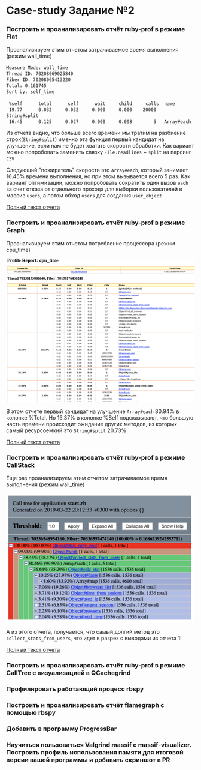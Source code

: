# Case-study Задание №2

### Построить и проанализировать отчёт ruby-prof в режиме Flat
Проанализируем этим отчетом затрачиваемое время выполнения (режим wall_time)
```
Measure Mode: wall_time
Thread ID: 70208069025840
Fiber ID: 70208065413220
Total: 0.161745
Sort by: self_time

 %self      total      self      wait     child     calls  name
 19.77      0.032     0.032     0.000     0.000    20000   String#split
 16.45      0.125     0.027     0.000     0.098        5   Array#each
```
Из отчета видно, что больше всего времени мы тратим на разбиение строк(`String#split`) именно эта функция первый кандидат на улучшение, если нам не будет хватать скорости обработки. Как вариант можно попробовать заменить связку `File.readlines` + `split` на парсинг `CSV`

Следующий "пожиратель" скорости это `Array#each`, который занимает 16.45% времени выполнения, но при этом вызывается всего 5 раз. Как вариант оптимизации, можно попробовать сократить один вызов `each` за счет отказа от отдельного прохода для выборки пользователей в масcив `users`, а потом обход `users` для создания `user_object`

[Полный текст отчета ](./tools/reports/ruby_prof_flat_allocations_profile.txt)


### Построить и проанализировать отчёт ruby-prof в режиме Graph
Проанализируем этим отчетом потребление процессора (режим cpu_time)

![ruby-prof в режиме Graph](./tools/reports/RubyProfGraph.png "ruby-prof в режиме Graph")

В этом отчете первый кандидат на улучшение `Array#each` 80.94% в колонке %Total. Но 16.37% в колонке %Self подсказывают, что большую часть времени происходит ожидание других методов, из которых самый ресурсоемкий это `String#split` 20.73%

[Полный текст отчета ](./tools/reports/ruby_prof_graph_allocations_profile.html)

### Построить и проанализировать отчёт ruby-prof в режиме CallStack
Еще раз проанализируем этим отчетом затрачиваемое время выполнения (режим wall_time)

![ruby-prof в режиме CallStack](./tools/reports/RubyProfCallStack.png "ruby-prof в режиме CallStack")

А из этого отчета, получается, что самый долгий метод это `collect_stats_from_users`, что идет в разрез с выводами из отчета 1!

[Полный текст отчета ](./tools/reports/ruby_prof_stack_printer_allocations_profile.html)

### Построить и проанализировать отчёт ruby-prof в режиме CallTree c визуализацией в QCachegrind

### Профилировать работающий процесс rbspy

### Построить и проанализировать отчёт flamegraph с помощью rbspy

### Добавить в программу ProgressBar

### Научиться пользоваться Valgrind massif с massif-visualizer. Построить профиль использования памяти для итоговой версии вашей программы и добавить скриншот в PR
